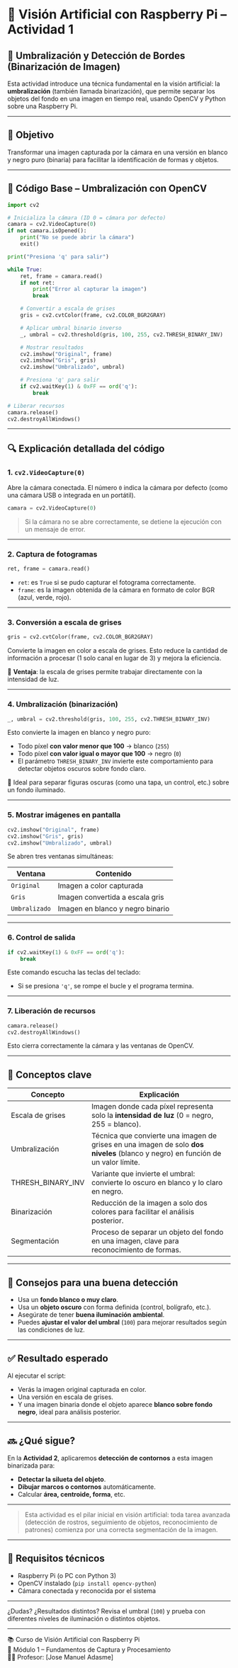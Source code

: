 
# 🧠 Visión Artificial con Raspberry Pi – Actividad 1

## 📸 Umbralización y Detección de Bordes (Binarización de Imagen)

Esta actividad introduce una técnica fundamental en la visión artificial: la **umbralización** (también llamada binarización), que permite separar los objetos del fondo en una imagen en tiempo real, usando OpenCV y Python sobre una Raspberry Pi.

---

## 🎯 Objetivo

Transformar una imagen capturada por la cámara en una versión en blanco y negro puro (binaria) para facilitar la identificación de formas y objetos.

---

## 🧩 Código Base – Umbralización con OpenCV

```python
import cv2

# Inicializa la cámara (ID 0 = cámara por defecto)
camara = cv2.VideoCapture(0)
if not camara.isOpened():
    print("No se puede abrir la cámara")
    exit()

print("Presiona 'q' para salir")

while True:
    ret, frame = camara.read()
    if not ret:
        print("Error al capturar la imagen")
        break

    # Convertir a escala de grises
    gris = cv2.cvtColor(frame, cv2.COLOR_BGR2GRAY)

    # Aplicar umbral binario inverso
    _, umbral = cv2.threshold(gris, 100, 255, cv2.THRESH_BINARY_INV)

    # Mostrar resultados
    cv2.imshow("Original", frame)
    cv2.imshow("Gris", gris)
    cv2.imshow("Umbralizado", umbral)

    # Presiona 'q' para salir
    if cv2.waitKey(1) & 0xFF == ord('q'):
        break

# Liberar recursos
camara.release()
cv2.destroyAllWindows()
```

---

## 🔍 Explicación detallada del código

### 1. `cv2.VideoCapture(0)`
Abre la cámara conectada. El número `0` indica la cámara por defecto (como una cámara USB o integrada en un portátil).

```python
camara = cv2.VideoCapture(0)
```

> Si la cámara no se abre correctamente, se detiene la ejecución con un mensaje de error.

---

### 2. Captura de fotogramas

```python
ret, frame = camara.read()
```

- `ret`: es `True` si se pudo capturar el fotograma correctamente.
- `frame`: es la imagen obtenida de la cámara en formato de color BGR (azul, verde, rojo).

---

### 3. Conversión a escala de grises

```python
gris = cv2.cvtColor(frame, cv2.COLOR_BGR2GRAY)
```

Convierte la imagen en color a escala de grises. Esto reduce la cantidad de información a procesar (1 solo canal en lugar de 3) y mejora la eficiencia.

🔹 **Ventaja**: la escala de grises permite trabajar directamente con la intensidad de luz.

---

### 4. Umbralización (binarización)

```python
_, umbral = cv2.threshold(gris, 100, 255, cv2.THRESH_BINARY_INV)
```

Esto convierte la imagen en blanco y negro puro:

- Todo píxel **con valor menor que 100** → blanco (`255`)
- Todo píxel **con valor igual o mayor que 100** → negro (`0`)
- El parámetro `THRESH_BINARY_INV` invierte este comportamiento para detectar objetos oscuros sobre fondo claro.

🎯 Ideal para separar figuras oscuras (como una tapa, un control, etc.) sobre un fondo iluminado.

---

### 5. Mostrar imágenes en pantalla

```python
cv2.imshow("Original", frame)
cv2.imshow("Gris", gris)
cv2.imshow("Umbralizado", umbral)
```

Se abren tres ventanas simultáneas:

| Ventana        | Contenido                        |
|----------------|----------------------------------|
| `Original`     | Imagen a color capturada         |
| `Gris`         | Imagen convertida a escala gris  |
| `Umbralizado`  | Imagen en blanco y negro binario |

---

### 6. Control de salida

```python
if cv2.waitKey(1) & 0xFF == ord('q'):
    break
```

Este comando escucha las teclas del teclado:
- Si se presiona `'q'`, se rompe el bucle y el programa termina.

---

### 7. Liberación de recursos

```python
camara.release()
cv2.destroyAllWindows()
```

Esto cierra correctamente la cámara y las ventanas de OpenCV.

---

## 📘 Conceptos clave

| Concepto         | Explicación                                                                                                                                      |
|------------------|--------------------------------------------------------------------------------------------------------------------------------------------------|
| Escala de grises | Imagen donde cada píxel representa solo la **intensidad de luz** (0 = negro, 255 = blanco).                                                     |
| Umbralización    | Técnica que convierte una imagen de grises en una imagen de solo **dos niveles** (blanco y negro) en función de un valor límite.                |
| THRESH_BINARY_INV| Variante que invierte el umbral: convierte lo oscuro en blanco y lo claro en negro.                                                            |
| Binarización     | Reducción de la imagen a solo dos colores para facilitar el análisis posterior.                                                                 |
| Segmentación     | Proceso de separar un objeto del fondo en una imagen, clave para reconocimiento de formas.                                                      |

---

## 📌 Consejos para una buena detección

- Usa un **fondo blanco o muy claro**.
- Usa un **objeto oscuro** con forma definida (control, bolígrafo, etc.).
- Asegúrate de tener **buena iluminación ambiental**.
- Puedes **ajustar el valor del umbral** (`100`) para mejorar resultados según las condiciones de luz.

---

## ✅ Resultado esperado

Al ejecutar el script:
- Verás la imagen original capturada en color.
- Una versión en escala de grises.
- Y una imagen binaria donde el objeto aparece **blanco sobre fondo negro**, ideal para análisis posterior.

---

## 🔜 ¿Qué sigue?

En la **Actividad 2**, aplicaremos **detección de contornos** a esta imagen binarizada para:
- **Detectar la silueta del objeto**.
- **Dibujar marcos o contornos** automáticamente.
- Calcular **área, centroide, forma**, etc.

---

> Esta actividad es el pilar inicial en visión artificial: toda tarea avanzada (detección de rostros, seguimiento de objetos, reconocimiento de patrones) comienza por una correcta segmentación de la imagen.

---

## 📁 Requisitos técnicos

- Raspberry Pi (o PC con Python 3)
- OpenCV instalado (`pip install opencv-python`)
- Cámara conectada y reconocida por el sistema

---

¿Dudas? ¿Resultados distintos? Revisa el umbral (`100`) y prueba con diferentes niveles de iluminación o distintos objetos.

---

📚 Curso de Visión Artificial con Raspberry Pi  
📅 Módulo 1 – Fundamentos de Captura y Procesamiento  
👨‍🏫 Profesor: [Jose Manuel Adasme]
